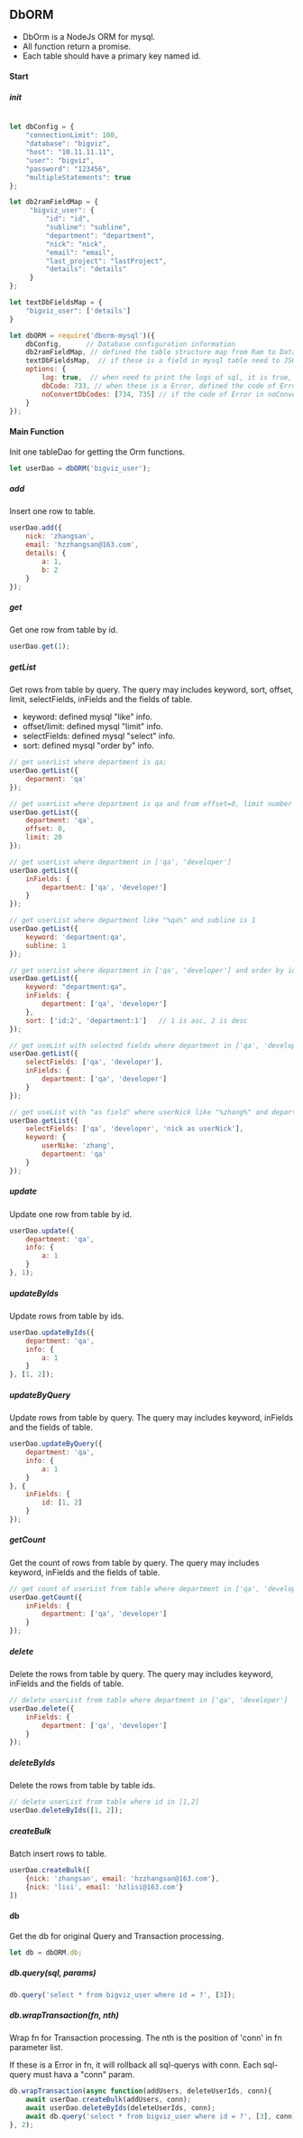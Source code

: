 ## DbORM

- DbOrm is a NodeJs ORM for mysql.
- All function return a promise.
- Each table should have a primary key named id.

#### Start

##### init

```javascript

let dbConfig = {
    "connectionLimit": 100,
    "database": "bigviz",
    "host": "10.11.11.11",
    "user": "bigviz",
    "password": "123456",
    "multipleStatements": true
};

let db2ramFieldMap = {
     "bigviz_user": {
         "id": "id",
         "subline": "subline",
         "department": "department",
         "nick": "nick",
         "email": "email",
         "last_project": "lastProject",
         "details": "details"
     }
};

let textDbFieldsMap = {
    "bigviz_user": ['details']
}

let dbORM = require('dborm-mysql')({
    dbConfig,      // Database configuration information
    db2ramFieldMap, // defined the table structure map from Ram to Database
    textDbFieldsMap,  // if these is a field in mysql table need to JSON.parse or JSON.stringify, you need to add it.
    options: {
        log: true,  // when need to print the logs of sql, it is true, default false.
        dbCode: 733, // when these is a Error, defined the code of Error， default 733.
        noConvertDbCodes: [734, 735] // if the code of Error in noConvertDbCodes, it will not convert it to dbCode. default []
    }
});

```

#### Main Function

Init one tableDao for getting the Orm functions.

```javascript
let userDao = dbORM('bigviz_user');
```


##### add

Insert one row to table.

```javascript
userDao.add({
    nick: 'zhangsan',
    email: 'hzzhangsan@163.com',
    details: {
        a: 1,
        b: 2
    }
});

```

##### get

Get one row from table by id.

```javascript
userDao.get(1);

```

##### getList

Get rows from table by query. The query may includes keyword, sort, offset, limit, selectFields, inFields and the fields of table.

- keyword: defined mysql "like" info.
- offset/limit: defined mysql "limit" info.
- selectFields: defined mysql "select" info.
- sort: defined mysql "order by" info.

```javascript
// get userList where department is qa;
userDao.getList({
    deparment: 'qa'
});

// get userList where department is qa and from offset=0, limit number is 20.
userDao.getList({
    department: 'qa',
    offset: 0,
    limit: 20
});

// get userList where department in ['qa', 'developer']
userDao.getList({
    inFields: {
        department: ['qa', 'developer']
    }
});

// get userList where department like "%qa%" and subline is 1
userDao.getList({
    keyword: 'department:qa',
    subline: 1
});

// get userList where department in ['qa', 'developer'] and order by id desc, department asc
userDao.getList({
    keyword: "department:qa",
    inFields: {
        department: ['qa', 'developer']
    },
    sort: ['id:2', 'department:1']   // 1 is asc, 2 is desc
});

// get useList with selected fields where department in ['qa', 'developer']
userDao.getList({
    selectFields: ['qa', 'developer'],
    inFields: {
        department: ['qa', 'developer']
    }
});

// get useList with "as field" where userNick like "%zhang%" and department like "%qa%"
userDao.getList({
    selectFields: ['qa', 'developer', 'nick as userNick'],
    keyword: {
        userNike: 'zhang',
        department: 'qa'
    }
});

```

##### update

Update one row from table by id.

```javascript
userDao.update({
    department: 'qa',
    info: {
        a: 1
    }
}, 1);

```

##### updateByIds

Update rows from table by ids.

```javascript
userDao.updateByIds({
    department: 'qa',
    info: {
        a: 1
    }
}, [1, 2]);

```

##### updateByQuery

Update rows from table by query. The query may includes keyword, inFields and the fields of table.

```javascript
userDao.updateByQuery({
    department: 'qa',
    info: {
        a: 1
    }
}, {
    inFields: {
        id: [1, 2]
    }
});

```

##### getCount

Get the count of rows from table by query. The query may includes keyword, inFields and the fields of table.

```javascript
// get count of userList from table where department in ['qa', 'developer']
userDao.getCount({
    inFields: {
        department: ['qa', 'developer']
    }
});

```

##### delete

Delete the rows from table by query. The query may includes keyword, inFields and the fields of table.

```javascript
// delete userList from table where department in ['qa', 'developer']
userDao.delete({
    inFields: {
        department: ['qa', 'developer']
    }
});

```

##### deleteByIds

Delete the rows from table by table ids.

```javascript
// delete userList from table where id in [1,2]
userDao.deleteByIds([1, 2]);

```

##### createBulk

Batch insert rows to table.

```javascript
userDao.createBulk([
    {nick: 'zhangsan', email: 'hzzhangsan@163.com'},
    {nick: 'lisi', email: 'hzlisi@163.com'}
])

```

#### db

Get the db for original Query and Transaction processing.

```javascript
let db = dbORM.db;
```

##### db.query(sql, params)

```javascript
db.query('select * from bigviz_user where id = ?', [3]);
```

##### db.wrapTransaction(fn, nth)

Wrap fn for Transaction processing. The nth is the position of 'conn' in fn parameter list.

If these is a Error in fn, it will rollback all sql-querys with conn. Each sql-query must hava a "conn" param.

```javascript
db.wrapTransaction(async function(addUsers, deleteUserIds, conn){
    await userDao.createBulk(addUsers, conn);
    await userDao.deleteByIds(deleteUserIds, conn);
    await db.query('select * from bigviz_user where id = ?', [3], conn);
}, 2);
```



